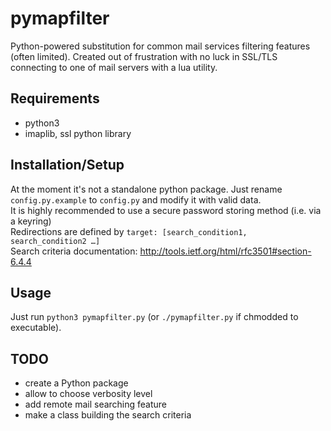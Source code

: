 # pymapfilter
Python-powered substitution for common mail services filtering features (often limited).
Created out of frustration with no luck in SSL/TLS connecting to one of mail servers with a lua utility.

## Requirements
- python3
- imaplib, ssl python library

## Installation/Setup
At the moment it's not a standalone python package. Just rename `config.py.example` to `config.py` and modify it with valid data. \
It is highly recommended to use a secure password storing method (i.e. via a keyring) \
Redirections are defined by `target: [search_condition1, search_condition2 …]` \
Search criteria documentation: http://tools.ietf.org/html/rfc3501#section-6.4.4

## Usage
Just run `python3 pymapfilter.py` (or `./pymapfilter.py` if chmodded to executable). 

## TODO
- create a Python package
- allow to choose verbosity level
- add remote mail searching feature
- make a class building the search criteria
